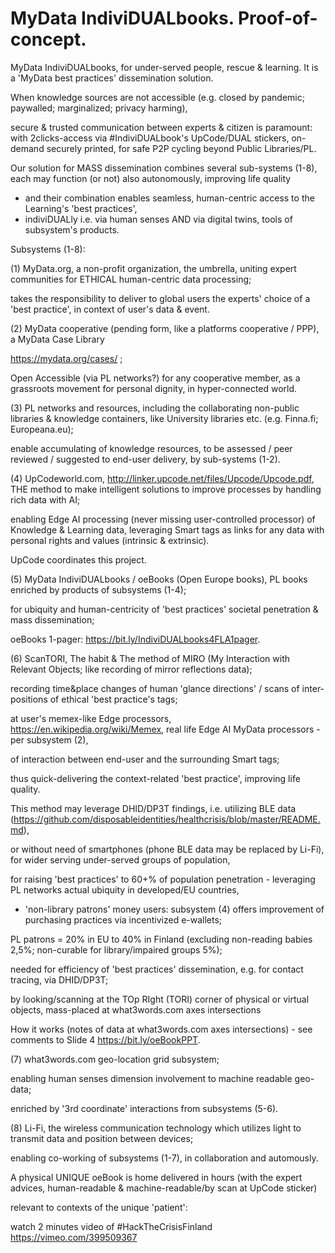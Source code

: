 # MyData IndiviDUALbooks. Proof-of-concept.
MyData IndiviDUALbooks, for under-served people, rescue &amp; learning. It is a 'MyData best practices' dissemination solution.

When knowledge sources are not accessible (e.g. closed by pandemic; paywalled; marginalized; privacy harming),

secure &amp; trusted communication between experts &amp; citizen is paramount: 
with 2clicks-access via #IndiviDUALbook's UpCode/DUAL stickers, on-demand securely printed, for safe P2P cycling beyond Public Libraries/PL.

Our solution for MASS dissemination combines several sub-systems (1-8), each may function (or not) also autonomously, 
improving life quality
- and their combination enables seamless, human-centric access to the Learning's 'best practices', 
- indiviDUALly i.e. via human senses AND via digital twins, tools of subsystem's products.

Subsystems (1-8):

(1) MyData.org, a non-profit organization, the umbrella, uniting expert communities for ETHICAL human-centric data processing;

takes the responsibility to deliver to global users the experts' choice of a 'best practice', in context of user's data & event.

(2) MyData cooperative (pending form, like a platforms cooperative / PPP), a MyData Case Library

https://mydata.org/cases/ ;

Open Accessible (via PL networks?) for any cooperative member, as a grassroots movement for personal dignity, in hyper-connected world.

(3) PL networks and resources, including the collaborating non-public libraries & knowledge containers, like University libraries etc. (e.g. Finna.fi; Europeana.eu);

enable accumulating of knowledge resources, to be assessed / peer reviewed / suggested to end-user delivery, by sub-systems (1-2).

(4) UpCodeworld.com, http://linker.upcode.net/files/Upcode/Upcode.pdf, THE method to make intelligent solutions to improve processes by handling rich data with AI;

enabling Edge AI processing (never missing user-controlled processor) of Knowledge & Learning data, 
leveraging Smart tags as links for any data with personal rights and values (intrinsic & extrinsic). 

UpCode coordinates this project.

(5) MyData IndiviDUALbooks / oeBooks (Open Europe books), PL books enriched by products of subsystems (1-4);

for ubiquity and human-centricity of 'best practices' societal penetration & mass dissemination;

oeBooks 1-pager: https://bit.ly/IndiviDUALbooks4FLA1pager.

(6) ScanTORI, The habit & The method of MIRO (My Interaction with Relevant Objects; like recording of mirror reflections data);

recording time&place changes of human 'glance directions' / scans of inter-positions of ethical 'best practice's tags;

at user's memex-like Edge processors, https://en.wikipedia.org/wiki/Memex, real life Edge AI MyData processors - per subsystem (2),

of interaction between end-user and the surrounding Smart tags;

thus quick-delivering the context-related 'best practice', improving life quality. 

This method may leverage DHID/DP3T findings, i.e. utilizing BLE data (https://github.com/disposableidentities/healthcrisis/blob/master/README.md),

or without need of smartphones (phone BLE data may be replaced by Li-Fi), for wider serving under-served groups of population, 

for raising 'best practices' to 60+% of population penetration - leveraging PL networks actual ubiquity in developed/EU countries, 

+ 'non-library patrons' money users: subsystem (4) offers improvement of purchasing practices via incentivized e-wallets;

PL patrons = 20% in EU to 40% in Finland (excluding non-reading babies 2,5%; non-curable for library/impaired groups 5%);

needed for efficiency of 'best practices' dissemination, e.g. for contact tracing, via DHID/DP3T;

by looking/scanning at the TOp RIght (TORI) corner of physical or virtual objects, mass-placed at what3words.com axes intersections

How it works (notes of data at what3words.com axes intersections) - see comments to Slide 4 https://bit.ly/oeBookPPT.

(7) what3words.com geo-location grid subsystem;

enabling human senses dimension involvement to machine readable geo-data;

enriched by '3rd coordinate' interactions from subsystems (5-6).

(8) Li-Fi, the wireless communication technology which utilizes light to transmit data and position between devices;

enabling co-working of subsystems (1-7), in collaboration and automously.


A physical UNIQUE oeBook is home delivered in hours (with the expert advices, human-readable & machine-readable/by scan at UpCode sticker)

relevant to contexts of the unique 'patient':

watch 2 minutes video of #HackTheCrisisFinland https://vimeo.com/399509367
